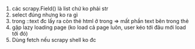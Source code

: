 1. các scrapy.Field() là list chứ ko phải str 
2. select đúng nhưng ko ra gì 
3. trong ::text đc lấy ra còn thẻ html ở trong => mất phần text bên trong thẻ 
4. gặp lazy loading page (ko load cả page luôn, user kéo tới đâu mới load tới đó)
5. Dùng fetch nếu scrapy shell <url> ko đc